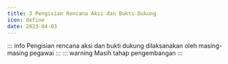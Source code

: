 ```yaml
---
title: 3 Pengisian Rencana Aksi dan Bukti Dukung
icon: define
date: 2023-04-03
---
```


::: info
Pengisian rencana aksi dan bukti dukung dilaksanakan oleh masing-masing pegawai
:::
::: warning
Masih tahap pengembangan
:::
